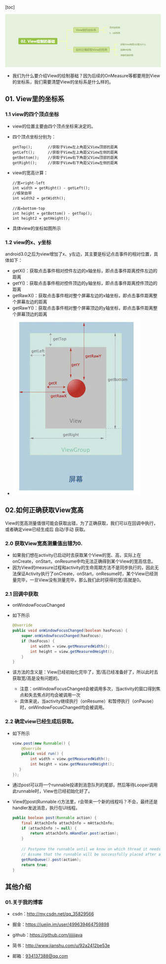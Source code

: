 [toc]

![image-20250215183759903](./../_pic_/image-20250215183759903.png)

- 我们为什么要介绍View的绘制基础？因为后续的OnMeasure等都要用到View的坐标系，我们需要清楚View的坐标系是什么样的。

## 01. View里的坐标系

### 1.1 view的四个顶点坐标

- view的位置主要由四个顶点坐标来决定的。

- 四个顶点坐标分别为：

  ```
  getTop();       //获取子View左上角距父View顶部的距离
  getLeft();      //获取子View左上角距父View左侧的距离
  getBottom();    //获取子View右下角距父View顶部的距离
  getRight();     //获取子View右下角距父View左侧的距离
  ```

- view的宽高计算：

  ```
  //宽=right-left
  int width = getRight() - getLeft();
  //框架自带
  int width2 = getWidth();
  
  //高=bottom-top
  int height = getBottom() - getTop();
  int height2 = getHeight();
  ```

- 具体view的坐标如图所示


### 1.2 view的x、y坐标

android3.0之后为view增加了x、y左边，其主要是标记点击事件的相对位置，具体如下：

- getX()：获取点击事件相对控件左边的x轴坐标，即点击事件距离控件左边的距离
- getY()：获取点击事件相对控件顶边的y轴坐标，即点击事件距离控件顶边的距离
- getRawX()：获取点击事件相对整个屏幕左边的x轴坐标，即点击事件距离整个屏幕左边的距离
- getRawY()：获取点击事件相对整个屏幕顶边的y轴坐标，即点击事件距离整个屏幕顶边的距离
- ![image](./../_pic_/68747470733a2f2f696d672d626c6f672e6373646e696d672e636e2f32653037323034383938353234363039616539373766343832343437633735652e706e67.png)

## 02.如何正确获取View宽高

View的宽高测量值很可能会获取出错，为了正确获取，我们可以在回调中执行，或者确定view已经生成后 自动/手动 获取。

### 2.0 获取View宽高测量值出错为0.

- 如果我们想在activity已启动时去获取某个View的宽、高，实际上在onCreate，onStart，onResume中均无法正确得到某个View的宽高信息。
- 因为View的measure过程和activity的生命周期方法不是同步执行的，因此无法保证Activity执行了onCreate，onStart，onResume时，某个View已经测量完毕，一旦View没有测量完毕，那么我们此时获得的宽/高就是0。

### 2.1 回调中获取

- onWindowFocusChanged

- 如下所示

  ```java
  @Override
  public void onWindowFocusChanged(boolean hasFocus) {
      super.onWindowFocusChanged(hasFocus);
      if (hasFocus) {
          int width = view.getMeasuredWidth();
          int height = view.getMeasuredHeight();
      }
  }
  ```

- 该方法的含义是：View已经初始化完毕了，宽/高已经准备好了，所以此时去获取宽/高是没有问题的。

  - 注意：onWindowFocusChanged会被调用多次，当activity的窗口得到焦点和失去焦点时均会被调用一次
  - 具体来说，当activity继续执行（onResume）和暂停执行（onPause）时，onWindowFocusChanged均会被调用。

### 2.2  确定view已经生成后获取。

- 如下所示

  ```java
  view.post(new Runnable() {
      @Override
      public void run() {
          int width = view.getMeasuredWidth();
          int height = view.getMeasuredHeight();
     }
  });
  ```

- 通过post可以将一个runnable投递到消息队列的尾部，然后等待Looper调用此runnable时，View也已经初始化好了。

- View的post(Runnable r)方法里，r会带来一个新的线程吗？不会，最终还是handler发送消息，执行在UI线程。

  ```java
  public boolean post(Runnable action) {
      final AttachInfo attachInfo = mAttachInfo;
      if (attachInfo != null) {
          return attachInfo.mHandler.post(action);
      }
  
      // Postpone the runnable until we know on which thread it needs to run.
      // Assume that the runnable will be successfully placed after attach.
      getRunQueue().post(action);
      return true;
  }
  ```

## 其他介绍

### 01.关于我的博客

- csdn：http://my.csdn.net/qq_35829566

- 掘金：https://juejin.im/user/499639464759898

- github：https://github.com/jjjjjjava

- 简书：http://www.jianshu.com/u/92a2412be53e

- 邮箱：[934137388@qq.com](mailto:934137388@qq.com)

  
